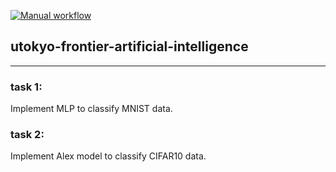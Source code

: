 [![Manual workflow](https://github.com/tanghaozhe/utokyo-frontier-artificial-intelligence/actions/workflows/manual.yml/badge.svg?branch=main)](https://github.com/tanghaozhe/utokyo-frontier-artificial-intelligence/actions/workflows/manual.yml)
## utokyo-frontier-artificial-intelligence
---------
### task 1:
Implement MLP to classify MNIST data.
### task 2:
Implement Alex model to classify CIFAR10 data.





